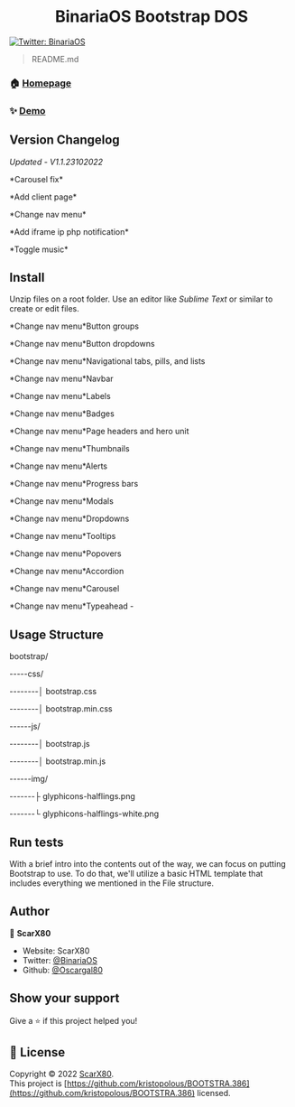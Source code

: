 <h1 align="center">BinariaOS Bootstrap DOS</h1>
<p>
  <a href="https://twitter.com/BinariaOS" target="_blank">
    <img alt="Twitter: BinariaOS" src="https://img.shields.io/twitter/follow/BinariaOS.svg?style=social" />
  </a>
</p>

> README.md

### 🏠 [Homepage](https://binariaos.com.py)

### ✨ [Demo](https://binariaos.com.py)

## Version Changelog
*Updated - V1.1.23102022*
<p>*Carousel fix*
<p>*Add client page*
<p>*Change nav menu*
<p>*Add iframe ip php notification*
<p>*Toggle music*

## Install
Unzip files on a root folder. Use an editor like *Sublime Text* or similar to create or edit files.
<p>*Change nav menu*Button groups
<p>*Change nav menu*Button dropdowns
<p>*Change nav menu*Navigational tabs, pills, and lists
<p>*Change nav menu*Navbar
<p>*Change nav menu*Labels
<p>*Change nav menu*Badges
<p>*Change nav menu*Page headers and hero unit
<p>*Change nav menu*Thumbnails
<p>*Change nav menu*Alerts
<p>*Change nav menu*Progress bars
<p>*Change nav menu*Modals
<p>*Change nav menu*Dropdowns
<p>*Change nav menu*Tooltips
<p>*Change nav menu*Popovers
<p>*Change nav menu*Accordion
<p>*Change nav menu*Carousel
<p>*Change nav menu*Typeahead
-

## Usage Structure
<p>bootstrap/
 <p>-----css/
 <p>--------│ bootstrap.css
 <p>--------│ bootstrap.min.css
 <p>------js/
 <p>--------│ bootstrap.js
 <p>--------│ bootstrap.min.js
<p>------img/
  <p>-------├ glyphicons-halflings.png
  <p>-------└ glyphicons-halflings-white.png

## Run tests

With a brief intro into the contents out of the way, we can focus on putting Bootstrap to use. To do that, we'll utilize a basic HTML template that includes everything we mentioned in the File structure.

## Author

👤 **ScarX80**

* Website: ScarX80
* Twitter: [@BinariaOS](https://twitter.com/BinariaOS)
* Github: [@Oscargal80](https://github.com/Oscargal80)

## Show your support

Give a ⭐️ if this project helped you!

## 📝 License

Copyright © 2022 [ScarX80](https://github.com/Oscargal80).<br />
This project is [https://github.com/kristopolous/BOOTSTRA.386](https://github.com/kristopolous/BOOTSTRA.386) licensed.
